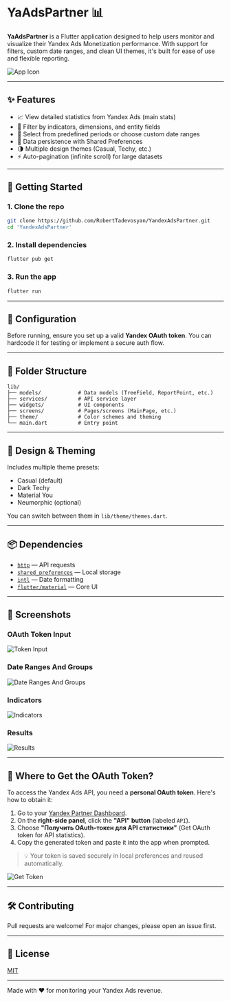 # YaAdsPartner 📊

**YaAdsPartner** is a Flutter application designed to help users monitor and visualize their Yandex Ads Monetization performance. With support for filters, custom date ranges, and clean UI themes, it's built for ease of use and flexible reporting.

![App Icon](assets/icons/icon.png)

---

## ✨ Features

- 📈 View detailed statistics from Yandex Ads (main stats)
- 🧩 Filter by indicators, dimensions, and entity fields
- 📆 Select from predefined periods or choose custom date ranges
- 💾 Data persistence with Shared Preferences
- 🌗 Multiple design themes (Casual, Techy, etc.)
- ⚡ Auto-pagination (infinite scroll) for large datasets

---

## 🚀 Getting Started

### 1. Clone the repo
```bash
git clone https://github.com/RobertTadevosyan/YandexAdsPartner.git
cd 'YandexAdsPartner'
```

### 2. Install dependencies
```bash
flutter pub get
```

### 3. Run the app
```bash
flutter run
```

---

## 🧰 Configuration

Before running, ensure you set up a valid **Yandex OAuth token**. You can hardcode it for testing or implement a secure auth flow.

---

## 📁 Folder Structure

```
lib/
├── models/            # Data models (TreeField, ReportPoint, etc.)
├── services/          # API service layer
├── widgets/           # UI components
├── screens/           # Pages/screens (MainPage, etc.)
├── theme/             # Color schemes and theming
└── main.dart          # Entry point
```

---

## 🎨 Design & Theming

Includes multiple theme presets:
- Casual (default)
- Dark Techy
- Material You
- Neumorphic (optional)

You can switch between them in `lib/theme/themes.dart`.

---

## 📦 Dependencies

- [`http`](https://pub.dev/packages/http) — API requests
- [`shared_preferences`](https://pub.dev/packages/shared_preferences) — Local storage
- [`intl`](https://pub.dev/packages/intl) — Date formatting
- [`flutter/material`](https://api.flutter.dev/flutter/material/material-library.html) — Core UI

---

## 📸 Screenshots

### OAuth Token Input
![Token Input](screenshots/screenshot_token.jpg)

### Date Ranges And Groups
![Date Ranges And Groups](screenshots/screenshot_date_range_and_groups.jpg)

### Indicators
![Indicators](screenshots/screenshot_indicators.jpg)

### Results
![Results](screenshots/screenshot_results.jpg)

---

## 🔐 Where to Get the OAuth Token?

To access the Yandex Ads API, you need a **personal OAuth token**. Here's how to obtain it:

1. Go to your [Yandex Partner Dashboard](https://partner.yandex.ru/v2/dashboard/).
2. On the **right-side panel**, click the **"API" button** (labeled `API`).
3. Choose **"Получить OAuth-токен для API статистики"** (Get OAuth token for API statistics).
4. Copy the generated token and paste it into the app when prompted.

> 💡 Your token is saved securely in local preferences and reused automatically.

![Get Token](screenshots/screenshot_token_fetch.png)

---

## 🛠️ Contributing

Pull requests are welcome! For major changes, please open an issue first.

---

## 📄 License

[MIT](LICENSE)

---

Made with ❤️ for monitoring your Yandex Ads revenue.
